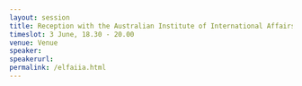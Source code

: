 ```yaml
---
layout: session
title: Reception with the Australian Institute of International Affairs NSW
timeslot: 3 June, 18.30 - 20.00
venue: Venue
speaker:
speakerurl: 
permalink: /elfaiia.html
---
```



